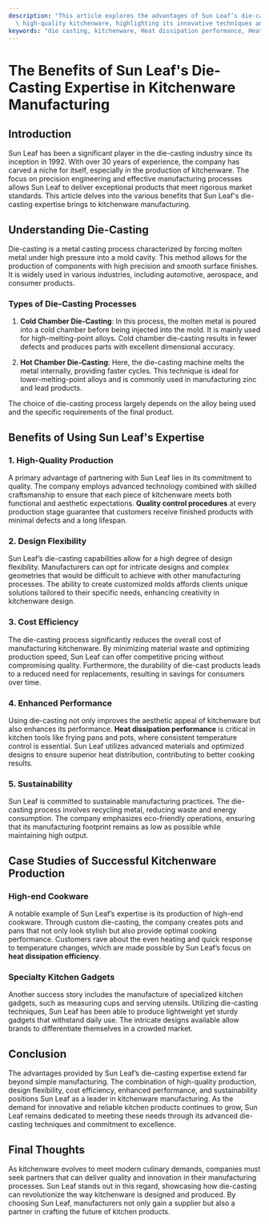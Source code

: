 ```yaml
---
description: "This article explores the advantages of Sun Leaf’s die-casting expertise in producing\
  \ high-quality kitchenware, highlighting its innovative techniques and efficiency."
keywords: "die casting, kitchenware, Heat dissipation performance, Heat dissipation efficiency"
---
```

# The Benefits of Sun Leaf's Die-Casting Expertise in Kitchenware Manufacturing

## Introduction

Sun Leaf has been a significant player in the die-casting industry since its inception in 1992. With over 30 years of experience, the company has carved a niche for itself, especially in the production of kitchenware. The focus on precision engineering and effective manufacturing processes allows Sun Leaf to deliver exceptional products that meet rigorous market standards. This article delves into the various benefits that Sun Leaf's die-casting expertise brings to kitchenware manufacturing.

## Understanding Die-Casting

Die-casting is a metal casting process characterized by forcing molten metal under high pressure into a mold cavity. This method allows for the production of components with high precision and smooth surface finishes. It is widely used in various industries, including automotive, aerospace, and consumer products. 

### Types of Die-Casting Processes

1. **Cold Chamber Die-Casting**: In this process, the molten metal is poured into a cold chamber before being injected into the mold. It is mainly used for high-melting-point alloys. Cold chamber die-casting results in fewer defects and produces parts with excellent dimensional accuracy.

2. **Hot Chamber Die-Casting**: Here, the die-casting machine melts the metal internally, providing faster cycles. This technique is ideal for lower-melting-point alloys and is commonly used in manufacturing zinc and lead products.

The choice of die-casting process largely depends on the alloy being used and the specific requirements of the final product.

## Benefits of Using Sun Leaf's Expertise

### 1. High-Quality Production

A primary advantage of partnering with Sun Leaf lies in its commitment to quality. The company employs advanced technology combined with skilled craftsmanship to ensure that each piece of kitchenware meets both functional and aesthetic expectations. **Quality control procedures** at every production stage guarantee that customers receive finished products with minimal defects and a long lifespan.

### 2. Design Flexibility

Sun Leaf’s die-casting capabilities allow for a high degree of design flexibility. Manufacturers can opt for intricate designs and complex geometries that would be difficult to achieve with other manufacturing processes. The ability to create customized molds affords clients unique solutions tailored to their specific needs, enhancing creativity in kitchenware design.

### 3. Cost Efficiency

The die-casting process significantly reduces the overall cost of manufacturing kitchenware. By minimizing material waste and optimizing production speed, Sun Leaf can offer competitive pricing without compromising quality. Furthermore, the durability of die-cast products leads to a reduced need for replacements, resulting in savings for consumers over time.

### 4. Enhanced Performance

Using die-casting not only improves the aesthetic appeal of kitchenware but also enhances its performance. **Heat dissipation performance** is critical in kitchen tools like frying pans and pots, where consistent temperature control is essential. Sun Leaf utilizes advanced materials and optimized designs to ensure superior heat distribution, contributing to better cooking results.

### 5. Sustainability

Sun Leaf is committed to sustainable manufacturing practices. The die-casting process involves recycling metal, reducing waste and energy consumption. The company emphasizes eco-friendly operations, ensuring that its manufacturing footprint remains as low as possible while maintaining high output.

## Case Studies of Successful Kitchenware Production

### High-end Cookware

A notable example of Sun Leaf’s expertise is its production of high-end cookware. Through custom die-casting, the company creates pots and pans that not only look stylish but also provide optimal cooking performance. Customers rave about the even heating and quick response to temperature changes, which are made possible by Sun Leaf’s focus on **heat dissipation efficiency**.

### Specialty Kitchen Gadgets

Another success story includes the manufacture of specialized kitchen gadgets, such as measuring cups and serving utensils. Utilizing die-casting techniques, Sun Leaf has been able to produce lightweight yet sturdy gadgets that withstand daily use. The intricate designs available allow brands to differentiate themselves in a crowded market.

## Conclusion

The advantages provided by Sun Leaf’s die-casting expertise extend far beyond simple manufacturing. The combination of high-quality production, design flexibility, cost efficiency, enhanced performance, and sustainability positions Sun Leaf as a leader in kitchenware manufacturing. As the demand for innovative and reliable kitchen products continues to grow, Sun Leaf remains dedicated to meeting these needs through its advanced die-casting techniques and commitment to excellence.

## Final Thoughts

As kitchenware evolves to meet modern culinary demands, companies must seek partners that can deliver quality and innovation in their manufacturing processes. Sun Leaf stands out in this regard, showcasing how die-casting can revolutionize the way kitchenware is designed and produced. By choosing Sun Leaf, manufacturers not only gain a supplier but also a partner in crafting the future of kitchen products.

